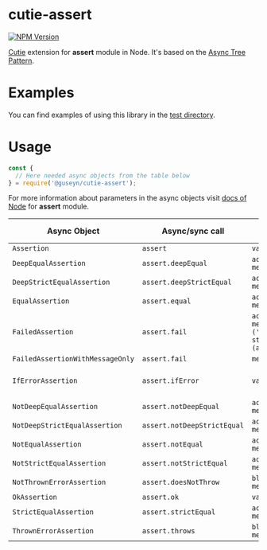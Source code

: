 # cutie-assert

[![NPM Version][npm-image]][npm-url]

[Cutie](https://github.com/Guseyn/cutie) extension for <b>assert</b> module in Node. It's based on the [Async Tree Pattern](https://github.com/Guseyn/async-tree-patern/blob/master/Async_Tree_Patern.pdf).

# Examples

You can find examples of using this library in the [test directory](https://github.com/Guseyn/cutie-assert/tree/master/test).

# Usage

```js
const {
  // Here needed async objects from the table below
} = require('@guseyn/cutie-assert');
```

For more information about parameters in the async objects visit [docs of Node](https://nodejs.org/en/docs/) for <b>assert</b> module.

| Async Object  | Async/sync call | Parameters | Representation result |
| ------------- | ----------------| ---------- | --------------------- |
| `Assertion`     | `assert` | `value, message` | `value` |
| `DeepEqualAssertion` | `assert.deepEqual` | `actual, expected, message` | `actual` |
| `DeepStrictEqualAssertion` | `assert.deepStrictEqual` | `actual, expected, message` | `actual` |
| `EqualAssertion` | `assert.equal` | `actual, expected, message` | `actual` |
| `FailedAssertion` | `assert.fail` | `actual, expected, message, operator ('!='), stackStartFunction (assert.fail)` | `thrown error` |
| `FailedAssertionWithMessageOnly` | `assert.fail` | `message` | `thrown error` |
| `IfErrorAssertion` | `assert.ifError` | `value` | `thrown error` or `value`(if it's false) |
| `NotDeepEqualAssertion` | `assert.notDeepEqual` | `actual, expected, message` | `actual` |
| `NotDeepStrictEqualAssertion` | `assert.notDeepStrictEqual` | `actual, expected, message` | `actual` |
| `NotEqualAssertion` | `assert.notEqual` | `actual, expected, message` | `actual` |
| `NotStrictEqualAssertion` | `assert.notStrictEqual` | `actual, expected, message` | `actual` |
| `NotThrownErrorAssertion` | `assert.doesNotThrow` | `block, error, message` | `block` |
| `OkAssertion` | `assert.ok` | `value, message`  | `value` |
| `StrictEqualAssertion` | `assert.strictEqual` | `actual, expected, message` | `actual` |
| `ThrownErrorAssertion` | `assert.throws` | `block, error, message` | `block` |

[npm-image]: https://img.shields.io/npm/v/@guseyn/cutie-assert.svg
[npm-url]: https://npmjs.org/package/@guseyn/cutie-assert
